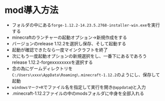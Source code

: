 # mod導入方法

- フォルダの中にある`forge-1.12.2-14.23.5.2768-installer-win.exe`を実行する
- minecraftのランチャーの起動オプション->新規作成をする
- バージョンのrelease 1.12.2を選択し保存、そして起動する
- 起動が確認できたなら一度マインクラフトを終了
- 次にもう一度起動オプションの新規選択をし、一番下にあるであろう release 1.12.2-forgexxxxxxxxを選択する
- 念の為にゲームディレクトリを`C:/Users\xxxx\AppData\Roaming\.minecraft-1.12.2`のようにし、保存して起動
- `windowsマーク+R`でファイル名を指定して実行を開き`@appdata@`と入力
- .minecraft-1.12.2ファイルの中のmodsフォルダに中身を全部入れる